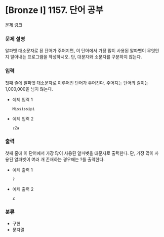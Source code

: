 # [Bronze Ⅰ] 1157. 단어 공부

[문제 링크](https://www.acmicpc.net/problem/1157)

### 문제 설명

알파벳 대소문자로 된 단어가 주어지면, 이 단어에서 가장 많이 사용된 알파벳이 무엇인지 알아내는 프로그램을 작성하시오. 단, 대문자와 소문자를 구분하지 않는다.

### 입력

첫째 줄에 알파벳 대소문자로 이루어진 단어가 주어진다. 주어지는 단어의 길이는 1,000,000을 넘지 않는다.

-   예제 입력 1

    ```
    Mississipi
    ```

-   예제 입력 2

    ```
    zZa
    ```

### 출력

첫째 줄에 이 단어에서 가장 많이 사용된 알파벳을 대문자로 출력한다. 단, 가장 많이 사용된 알파벳이 여러 개 존재하는 경우에는 ?를 출력한다.

-   예제 출력 1

    ```
    ?
    ```

-   예제 출력 2

    ```
    Z
    ```

### 분류

-   구현
-   문자열
